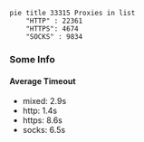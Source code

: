 
```mermaid
pie title 33315 Proxies in list
    "HTTP" : 22361
    "HTTPS": 4674
    "SOCKS" : 9834
```

### Some Info
#### Average Timeout

- mixed: 2.9s
- http: 1.4s
- https: 8.6s
- socks: 6.5s